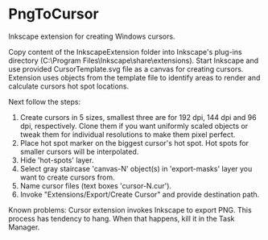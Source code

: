 # PngToCursor
Inkscape extension for creating Windows cursors.

Copy content of the InkscapeExtension folder into Inkscape's plug-ins directory (C:\Program Files\Inkscape\share\extensions).
Start Inkscape and use provided CursorTemplate.svg file as a canvas for creating cursors. Extension uses objects from the template file to identify areas to render and calculate cursors hot spot locations.

Next follow the steps:

1. Create cursors in 5 sizes, smallest three are for 192 dpi, 144 dpi and 96 dpi, respectively. Clone them if you want uniformly scaled objects or tweak them for individual resolutions to make them pixel perfect.
2. Place hot spot marker on the biggest cursor's hot spot. Hot spots for smaller cursors will be interpolated.
3. Hide 'hot-spots' layer.
4. Select gray staircase 'canvas-N' object(s) in 'export-masks' layer you want to create cursors from.
5. Name cursor files (text boxes 'cursor-N.cur').
6. Invoke "Extensions/Export/Create Cursor" and provide destination path.

Known problems:
Cursor extension invokes Inkscape to export PNG. This process has tendency to hang. When that happens, kill it in the Task Manager.
